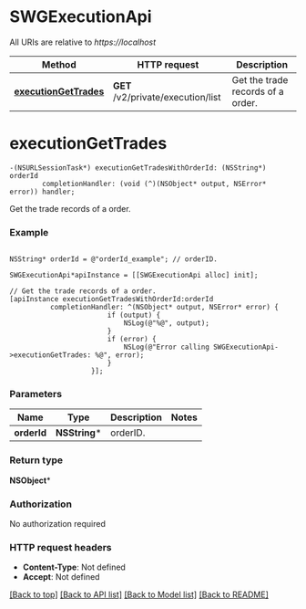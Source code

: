 # SWGExecutionApi

All URIs are relative to *https://localhost*

Method | HTTP request | Description
------------- | ------------- | -------------
[**executionGetTrades**](SWGExecutionApi.md#executiongettrades) | **GET** /v2/private/execution/list | Get the trade records of a order.


# **executionGetTrades**
```objc
-(NSURLSessionTask*) executionGetTradesWithOrderId: (NSString*) orderId
        completionHandler: (void (^)(NSObject* output, NSError* error)) handler;
```

Get the trade records of a order.

### Example 
```objc

NSString* orderId = @"orderId_example"; // orderID.

SWGExecutionApi*apiInstance = [[SWGExecutionApi alloc] init];

// Get the trade records of a order.
[apiInstance executionGetTradesWithOrderId:orderId
          completionHandler: ^(NSObject* output, NSError* error) {
                        if (output) {
                            NSLog(@"%@", output);
                        }
                        if (error) {
                            NSLog(@"Error calling SWGExecutionApi->executionGetTrades: %@", error);
                        }
                    }];
```

### Parameters

Name | Type | Description  | Notes
------------- | ------------- | ------------- | -------------
 **orderId** | **NSString***| orderID. | 

### Return type

**NSObject***

### Authorization

No authorization required

### HTTP request headers

 - **Content-Type**: Not defined
 - **Accept**: Not defined

[[Back to top]](#) [[Back to API list]](../README.md#documentation-for-api-endpoints) [[Back to Model list]](../README.md#documentation-for-models) [[Back to README]](../README.md)

